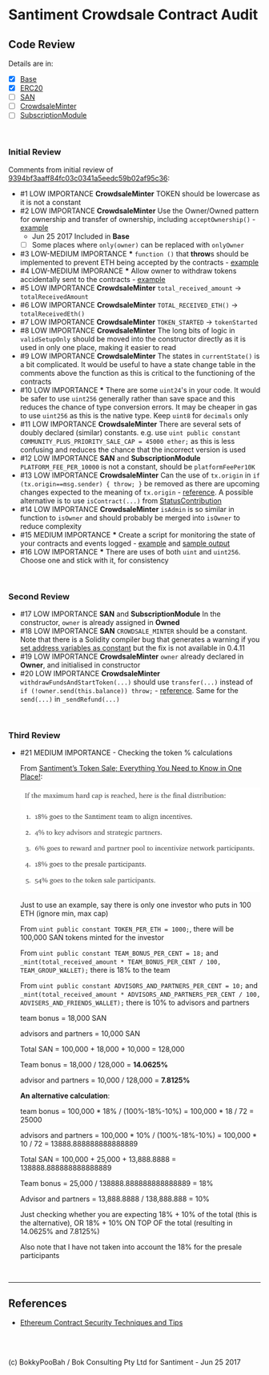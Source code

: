 # Santiment Crowdsale Contract Audit


## Code Review

Details are in:

* [x] [Base](Base.md)
* [x] [ERC20](ERC20.md)
* [ ] [SAN](SAN.md)
* [ ] [CrowdsaleMinter](CrowdsaleMinter.md)
* [ ] [SubscriptionModule](SubscriptionModule.md)

<br />

### Initial Review
Comments from initial review of [9394bf3aaff84fc03c0341a5eedc59b02af95c36](https://github.com/santiment/ethereum-crowdsale/tree/9394bf3aaff84fc03c0341a5eedc59b02af95c36):

* \#1 LOW IMPORTANCE **CrowdsaleMinter** TOKEN should be lowercase as it is not a constant
* \#2 LOW IMPORTANCE **CrowdsaleMinter** Use the Owner/Owned pattern for ownership and transfer of ownership, including `acceptOwnership()` - [example](https://github.com/bokkypoobah/RAREPeperiumToken/blob/master/contracts/RareToken.sol#L11-L35)
  * Jun 25 2017 Included in **Base**
  * [ ] Some places where `only(owner)` can be replaced with `onlyOwner`
* \#3 LOW-MEDIUM IMPORTANCE **\*** `function ()` that **throw**s should be implemented to prevent ETH being accepted by the contracts - [example](https://github.com/bokkypoobah/RAREPeperiumToken/blob/master/contracts/RareToken.sol#L139-L144)
* \#4 LOW-MEDIUM IMPORANCE **\*** Allow owner to withdraw tokens accidentally sent to the contracts - [example](https://github.com/openanx/OpenANXToken/blob/master/contracts/OpenANXToken.sol#L451-L458)
* \#5 LOW IMPORTANCE **CrowdsaleMinter** `total_received_amount` -> `totalReceivedAmount`
* \#6 LOW IMPORTANCE **CrowdsaleMinter** `TOTAL_RECEIVED_ETH()` -> `totalReceivedEth()`  
* \#7 LOW IMPORTANCE **CrowdsaleMinter** `TOKEN_STARTED` -> `tokenStarted`
* \#8 LOW IMPORTANCE **CrowdsaleMinter** The long bits of logic in `validSetupOnly` should be moved into the constructor directly as it is used in only one place, making it easier to read
* \#9 LOW IMPORTANCE **CrowdsaleMinter** The states in `currentState()` is a bit complicated. It would be useful to have a state change table in the comments above the function as this is critical to the functioning of the contracts
* \#10 LOW IMPORTANCE **\*** There are some `uint24`'s in your code. It would be safer to use `uint256` generally rather than save space and this reduces the chance of type conversion errors. It may be cheaper in gas to use `uint256` as this is the native type. Keep `uint8` for `decimals` only
* \#11 LOW IMPORTANCE **CrowdsaleMinter** There are several sets of doubly declared (similar) constants. e.g. use `uint public constant COMMUNITY_PLUS_PRIORITY_SALE_CAP = 45000 ether;` as this is less confusing and reduces the chance that the incorrect version is used
* \#12 LOW IMPORTANCE **SAN** and **SubscriptionModule** `PLATFORM_FEE_PER_10000` is not a constant, should be `platformFeePer10K`
* \#13 LOW IMPORTANCE **CrowdsaleMinter** Can the use of `tx.origin` in `if (tx.origin==msg.sender) { throw; }` be removed as there are upcoming changes expected to the meaning of `tx.origin` - [reference](https://www.reddit.com/r/ethereum/comments/6d11lv/erc_about_txorigin_change_for_account_abstraction/). A possible alternative is to use `isContract(...)` from [StatusContribution](https://github.com/status-im/status-network-token/blob/master/contracts/StatusContribution.sol#L406-L416) 
* \#14 LOW IMPORTANCE **CrowdsaleMinter** `isAdmin` is so similar in function to `isOwner` and should probably be merged into `isOwner` to reduce complexity
* \#15 MEDIUM IMPORTANCE **\*** Create a script for monitoring the state of your contracts and events logged - [example](https://github.com/openanx/OpenANXToken/blob/master/scripts/getOpenANXTokenDetails.sh) and [sample output](https://github.com/openanx/OpenANXToken/blob/master/scripts/Main_20170625_015900.txt)
* \#16 LOW IMPORTANCE **\*** There are uses of both `uint` and `uint256`. Choose one and stick with it, for consistency

<br />

### Second Review

* \#17 LOW IMPORTANCE **SAN** and **SubscriptionModule** In the constructor, `owner` is already assigned in **Owned**
* \#18 LOW IMPORTANCE **SAN** `CROWDSALE_MINTER` should be a constant. Note that there is a Solidity compiler bug that generates a warning if you [set address variables as constant](https://github.com/ethereum/solidity/issues/2441) but the fix is not available in 0.4.11
* \#19 LOW IMPORTANCE **CrowdsaleMinter** `owner` already declared in **Owner**, and initialised in constructor
* \#20 LOW IMPORTANCE **CrowdsaleMinter** `withdrawFundsAndStartToken(...)` should use `transfer(...)` instead of `if (!owner.send(this.balance)) throw;` - [reference](https://github.com/ConsenSys/smart-contract-best-practices#be-aware-of-the-tradeoffs-between-send-transfer-and-callvalue). Same for the `send(...)` in `_sendRefund(...)`

<br />

### Third Review

* \#21 MEDIUM IMPORTANCE - Checking the token % calculations

  From [Santiment’s Token Sale; Everything You Need to Know in One Place!](https://medium.com/santiment/santiments-token-sale-everything-you-need-to-know-in-one-place-bf8899ec6152):

  <kbd><img src="images/TokenDistribution-20170702-002155.png" /></kbd>

  Just to use an example, say there is only one investor who puts in 100 ETH (ignore min, max cap)

  From `uint public constant TOKEN_PER_ETH = 1000;`, there will be 100,000 SAN tokens minted for the investor

  From `uint public constant TEAM_BONUS_PER_CENT = 18;` and `_mint(total_received_amount * TEAM_BONUS_PER_CENT / 100, TEAM_GROUP_WALLET);` there is 18% to the team

  From `uint public constant ADVISORS_AND_PARTNERS_PER_CENT = 10;` and `_mint(total_received_amount * ADVISORS_AND_PARTNERS_PER_CENT / 100, ADVISERS_AND_FRIENDS_WALLET);` there is 10% to advisors and partners

  team bonus = 18,000 SAN

  advisors and partners = 10,000 SAN

  Total SAN = 100,000 + 18,000 + 10,000 = 128,000

  Team bonus = 18,000 / 128,000 = **14.0625%**

  advisor and partners = 10,000 / 128,000 = **7.8125%**

  **An alternative calculation**:

  team bonus = 100,000 * 18% / (100%-18%-10%) = 100,000 * 18 / 72 = 25000

  advisors and partners = 100,000 * 10% / (100%-18%-10%) = 100,000 * 10 / 72 = 13888.888888888888889

  Total SAN = 100,000 + 25,000 + 13,888.8888 = 138888.888888888888889

  Team bonus = 25,000 / 138888.888888888888889 = 18%

  Advisor and partners = 13,888.8888 / 138,888.888 = 10%

  Just checking whether you are expecting 18% + 10% of the total (this is the alternative), OR 18% + 10% ON TOP OF the total (resulting in 14.0625% and 7.8125%)

  Also note that I have not taken into account the 18% for the presale participants

<br />

<hr />

## References

* [Ethereum Contract Security Techniques and Tips](https://github.com/ConsenSys/smart-contract-best-practices)

<br />

<br />

(c) BokkyPooBah / Bok Consulting Pty Ltd for Santiment - Jun 25 2017